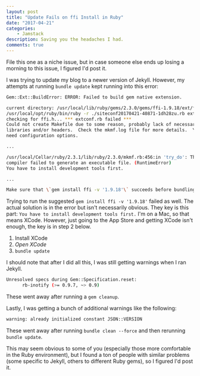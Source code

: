 ```yaml
---
layout: post
title: "Update Fails on ffi Install in Ruby"
date: "2017-04-21"
categories:
    - Jamstack
description: Saving you the headaches I had.
comments: true
---
```


File this one as a niche issue, but in case someone else ends up losing a morning to this issue, I figured I'd post it.

I was trying to update my blog to a newer version of Jekyll. However, my attempts at running `bundle update` kept running into this error:

```bash
Gem::Ext::BuildError: ERROR: Failed to build gem native extension.

current directory: /usr/local/lib/ruby/gems/2.3.0/gems/ffi-1.9.18/ext/ffi_c
/usr/local/opt/ruby/bin/ruby -r ./siteconf20170421-40871-1dh28zu.rb extconf.rb
checking for ffi.h... *** extconf.rb failed ***
Could not create Makefile due to some reason, probably lack of necessary
libraries and/or headers.  Check the mkmf.log file for more details.  You may
need configuration options.

...

/usr/local/Cellar/ruby/2.3.1/lib/ruby/2.3.0/mkmf.rb:456:in 'try_do': The
compiler failed to generate an executable file. (RuntimeError)
You have to install development tools first.

...

Make sure that \`gem install ffi -v '1.9.18'\` succeeds before bundling.
```

Trying to run the suggested `gem install ffi -v '1.9.18'` failed as well. The actual solution is in the error but isn't necessarily obvious. They key is this part: `You have to install development tools first.` I'm on a Mac, so that means XCode. However, just going to the App Store and getting XCode isn't enough, the key is in step 2 below.

1. Install XCode
1. _Open XCode_
1. `bundle update`

I should note that after I did all this, I was still getting warnings when I ran Jekyll.

```bash
Unresolved specs during Gem::Specification.reset:
      rb-inotify (>= 0.9.7, ~> 0.9)
```

These went away after running a `gem cleanup`.

Lastly, I was getting a bunch of additional warnings like the following:

```bash
warning: already initialized constant JSON::VERSION
```

These went away after running `bundle clean --force` and then rerunning `bundle update`.

This may seem obvious to some of you (especially those more comfortable in the Ruby environment), but I found a ton of people with similar problems (some specific to Jekyll, others to different Ruby gems), so I figured I'd post it.